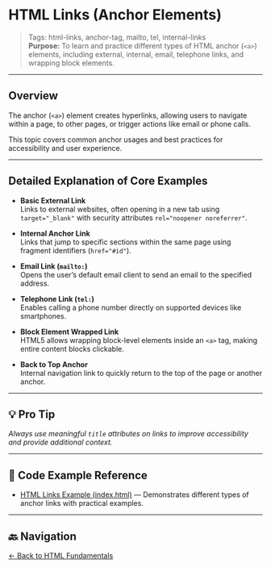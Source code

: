 # HTML Links (Anchor Elements)

> Tags: html-links, anchor-tag, mailto, tel, internal-links  
> **Purpose:** To learn and practice different types of HTML anchor (`<a>`) elements, including external, internal, email, telephone links, and wrapping block elements.

---

## Overview

The anchor (`<a>`) element creates hyperlinks, allowing users to navigate within a page, to other pages, or trigger actions like email or phone calls.

This topic covers common anchor usages and best practices for accessibility and user experience.

---

## Detailed Explanation of Core Examples

- **Basic External Link**  
  Links to external websites, often opening in a new tab using `target="_blank"` with security attributes `rel="noopener noreferrer"`.

- **Internal Anchor Link**  
  Links that jump to specific sections within the same page using fragment identifiers (`href="#id"`).

- **Email Link (`mailto:`)**  
  Opens the user’s default email client to send an email to the specified address.

- **Telephone Link (`tel:`)**  
  Enables calling a phone number directly on supported devices like smartphones.

- **Block Element Wrapped Link**  
  HTML5 allows wrapping block-level elements inside an `<a>` tag, making entire content blocks clickable.

- **Back to Top Anchor**  
  Internal navigation link to quickly return to the top of the page or another anchor.

---

## 💡 Pro Tip

_Always use meaningful `title` attributes on links to improve accessibility and provide additional context._

---

## 🧪 Code Example Reference

- [HTML Links Example (index.html)](index.html) — Demonstrates different types of anchor links with practical examples.

---

## 🔙 Navigation

[← Back to HTML Fundamentals](../README.md)

